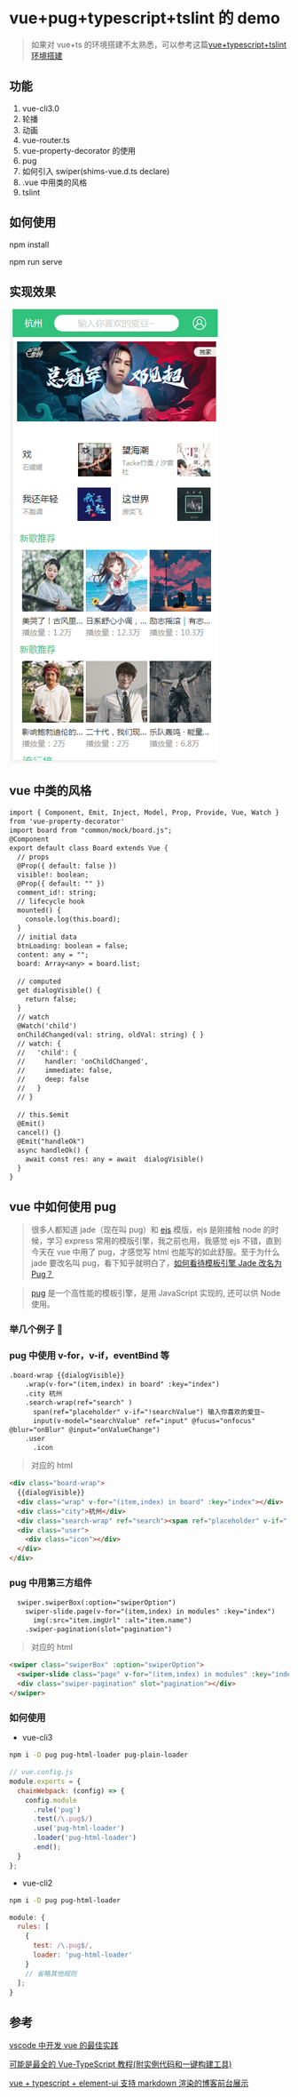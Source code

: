 # vue+pug+typescript+tslint 的 demo

> 如果对 vue+ts 的环境搭建不太熟悉，可以参考这篇[vue+typescript+tslint 环境搭建](https://github.com/dirkhe1051931999/common-demo/tree/master/vue-with-ts-env)

## 功能

1. vue-cli3.0
2. 轮播
3. 动画
4. vue-router.ts
5. vue-property-decorator 的使用
6. pug
7. 如何引入 swiper(shims-vue.d.ts declare)
8. .vue 中用类的风格
9. tslint

## 如何使用

npm install

npm run serve

## 实现效果

![效果](./screenshot/app.png)

## vue 中类的风格

```vue
import { Component, Emit, Inject, Model, Prop, Provide, Vue, Watch } from 'vue-property-decorator'
import board from "common/mock/board.js";
@Component
export default class Board extends Vue {
  // props
  @Prop({ default: false })
  visible!: boolean;
  @Prop({ default: "" })
  comment_id!: string;
  // lifecycle hook
  mounted() {
    console.log(this.board);
  }
  // initial data
  btnLoading: boolean = false;
  content: any = "";
  board: Array<any> = board.list;

  // computed
  get dialogVisible() {
    return false;
  }
  // watch
  @Watch('child')
  onChildChanged(val: string, oldVal: string) { }
  // watch: {
  //   'child': {
  //     handler: 'onChildChanged',
  //     immediate: false,
  //     deep: false
  //   }
  // }

  // this.$emit
  @Emit()
  cancel() {}
  @Emit("handleOk")
  async handleOk() {
    await const res: any = await  dialogVisible()
  }
}
```

## vue 中如何使用 pug

> 很多人都知道 jade（现在叫 pug）和 [ejs](https://ejs.bootcss.com/) 模版，ejs 是刚接触 node 的时候，学习 express 常用的模版引擎，我之前也用，我感觉 ejs 不错，直到今天在 vue 中用了 pug，才感觉写 html 也能写的如此舒服。至于为什么 jade 要改名叫 pug，看下知乎就明白了，[如何看待模板引擎 Jade 改名为 Pug？](https://www.zhihu.com/question/46418330)

> [pug](https://pug.bootcss.com/language/attributes.html) 是一个高性能的模板引擎，是用 JavaScript 实现的, 还可以供 Node 使用。

>

### 举几个例子 🌰

### pug 中使用 v-for，v-if，eventBind 等

```pug
.board-wrap {{dialogVisible}}
    .wrap(v-for="(item,index) in board" :key="index")
    .city 杭州
    .search-wrap(ref="search" )
      span(ref="placeholder" v-if="!searchValue") 输入你喜欢的爱豆~
      input(v-model="searchValue" ref="input" @fucus="onfocus" @blur="onBlur" @input="onValueChange")
    .user
      .icon
```

> 对应的 html

```html
<div class="board-wrap">
  {{dialogVisible}}
  <div class="wrap" v-for="(item,index) in board" :key="index"></div>
  <div class="city">杭州</div>
  <div class="search-wrap" ref="search"><span ref="placeholder" v-if="!searchValue">输入你喜欢的爱豆~</span><input v-model="searchValue" ref="input" @fucus="onfocus" @blur="onBlur" @input="onValueChange" /></div>
  <div class="user">
    <div class="icon"></div>
  </div>
</div>
```

### pug 中用第三方组件

```pug
  swiper.swiperBox(:option="swiperOption")
    swiper-slide.page(v-for="(item,index) in modules" :key="index")
      img(:src="item.imgUrl" :alt="item.name")
    .swiper-pagination(slot="pagination")
```

> 对应的 html

```html
<swiper class="swiperBox" :option="swiperOption">
  <swiper-slide class="page" v-for="(item,index) in modules" :key="index"><img :src="item.imgUrl" :alt="item.name"/></swiper-slide>
  <div class="swiper-pagination" slot="pagination"></div>
</swiper>
```

### 如何使用

- vue-cli3

```bash
npm i -D pug pug-html-loader pug-plain-loader
```

```js
// vue.config.js
module.exports = {
  chainWebpack: (config) => {
    config.module
      .rule('pug')
      .test(/\.pug$/)
      .use('pug-html-loader')
      .loader('pug-html-loader')
      .end();
  }
};
```

- vue-cli2

```bash
npm i -D pug pug-html-loader
```

```js
module: {
  rules: [
    {
      test: /\.pug$/,
      loader: 'pug-html-loader'
    }
    // 省略其他规则
  ];
}
```

## 参考

[vscode 中开发 vue 的最佳实践](https://github.com/coppyC/blog/issues/1)

[可能是最全的 Vue-TypeScript 教程(附实例代码和一键构建工具)](https://segmentfault.com/a/1190000012486378)

[vue + typescript + element-ui 支持 markdown 渲染的博客前台展示](https://github.com/biaochenxuying/blog-vue-typescript)
